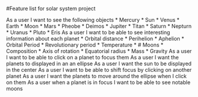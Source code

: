 #Feature list for solar system project

As a user I want to see the following objects
    * Mercury
    * Sun
    * Venus
    * Earth
        * Moon
    * Mars
        * Pheobe
        * Deimos
    * Jupiter
        * Titan
    * Saturn
    * Nepturn
    * Uranus
    * Pluto
    * Eris
As a user I want to be able to see interesting information about each planet
    * Orbital distance
    * Perihelion
    * Aphelion
    * Orbital Period
    * Revolutionary period
    * Temperature
    * # Moons
    * Composition
    * Axis of rotation
    * Equatorial radius
    * Mass
    * Gravity
As a user I want to be able to click on a planet to focus them
As a user I want the planets to displayed in an an ellipse
As a user I want the sun to be displayed in the center
As a user I want to be able to shift focus by clicking on another planet
As a user I want the planets to move around the ellipse when I click on them
As a user when a planet is in focus I want to be able to see notable moons